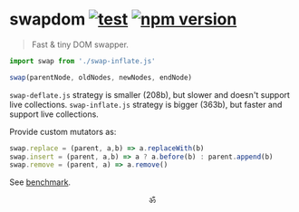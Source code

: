 # swapdom [![test](https://github.com/spectjs/swapdom/actions/workflows/test.yml/badge.svg)](https://github.com/spectjs/swapdom/actions/workflows/test.yml) [![npm version](https://img.shields.io/npm/v/swapdom)](http://npmjs.org/swapdom)

> Fast & tiny DOM swapper.

```js
import swap from './swap-inflate.js'

swap(parentNode, oldNodes, newNodes, endNode)
```

`swap-deflate.js` strategy is smaller (208b), but slower and doesn't support live collections.
`swap-inflate.js` strategy is bigger (363b), but faster and support live collections.

Provide custom mutators as:
```js
swap.replace = (parent, a,b) => a.replaceWith(b)
swap.insert = (parent, a,b) => a ? a.before(b) : parent.append(b)
swap.remove = (parent, a) => a.remove()
```

See [benchmark](https://github.com/luwes/js-diff-benchmark).

<p align="center">ॐ</p>
